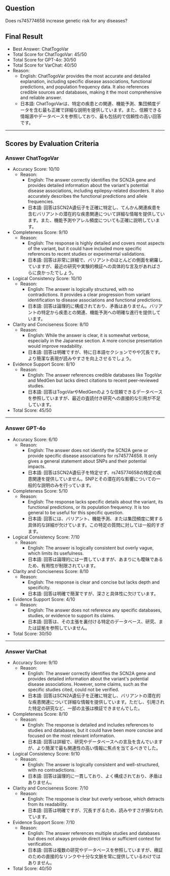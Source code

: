 ## Question

Does rs745774658 increase genetic risk for any diseases?

## Final Result

- Best Answer: ChatTogoVar
- Total Score for ChatTogoVar: 45/50
- Total Score for GPT-4o: 30/50
- Total Score for VarChat: 40/50
- Reason:
  - English: ChatTogoVar provides the most accurate and detailed explanation, including specific disease associations, functional predictions, and population frequency data. It also references credible sources and databases, making it the most comprehensive and reliable answer.
  - 日本語: ChatTogoVarは、特定の疾患との関連、機能予測、集団頻度データを含む最も正確で詳細な説明を提供しています。また、信頼できる情報源やデータベースを参照しており、最も包括的で信頼性の高い回答です。

---

## Scores by Evaluation Criteria

### Answer ChatTogoVar
- Accuracy Score: 10/10
  - Reason: 
    - English: The answer correctly identifies the SCN2A gene and provides detailed information about the variant's potential disease associations, including epilepsy-related disorders. It also accurately describes the functional predictions and allele frequencies.
    - 日本語: 回答はSCN2A遺伝子を正確に特定し、てんかん関連疾患を含むバリアントの潜在的な疾患関連について詳細な情報を提供しています。また、機能予測やアレル頻度についても正確に説明しています。
- Completeness Score: 9/10
  - Reason: 
    - English: The response is highly detailed and covers most aspects of the variant, but it could have included more specific references to recent studies or experimental validations.
    - 日本語: 回答は非常に詳細で、バリアントのほとんどの側面を網羅していますが、最近の研究や実験的検証への具体的な言及があればさらに良かったでしょう。
- Logical Consistency Score: 10/10
  - Reason: 
    - English: The answer is logically structured, with no contradictions. It provides a clear progression from variant identification to disease associations and functional predictions.
    - 日本語: 回答は論理的に構成されており、矛盾はありません。バリアントの特定から疾患との関連、機能予測への明確な進行を提供しています。
- Clarity and Conciseness Score: 8/10
  - Reason: 
    - English: While the answer is clear, it is somewhat verbose, especially in the Japanese section. A more concise presentation would improve readability.
    - 日本語: 回答は明確ですが、特に日本語セクションでやや冗長です。より簡潔な表現が読みやすさを向上させるでしょう。
- Evidence Support Score: 8/10
  - Reason: 
    - English: The answer references credible databases like TogoVar and MedGen but lacks direct citations to recent peer-reviewed studies.
    - 日本語: 回答はTogoVarやMedGenのような信頼できるデータベースを参照していますが、最近の査読付き研究への直接的な引用が不足しています。
- Total Score: 45/50

---

### Answer GPT-4o
- Accuracy Score: 6/10
  - Reason: 
    - English: The answer does not identify the SCN2A gene or provide specific disease associations for rs745774658. It only gives a general statement about SNPs and their potential impacts.
    - 日本語: 回答はSCN2A遺伝子を特定せず、rs745774658の特定の疾患関連を提供していません。SNPとその潜在的な影響についての一般的な説明のみを行っています。
- Completeness Score: 5/10
  - Reason: 
    - English: The response lacks specific details about the variant, its functional predictions, or its population frequency. It is too general to be useful for this specific question.
    - 日本語: 回答には、バリアント、機能予測、または集団頻度に関する具体的な詳細が欠けています。この特定の質問に対しては一般的すぎます。
- Logical Consistency Score: 7/10
  - Reason: 
    - English: The answer is logically consistent but overly vague, which limits its usefulness.
    - 日本語: 回答は論理的には一貫していますが、あまりにも曖昧であるため、有用性が制限されています。
- Clarity and Conciseness Score: 8/10
  - Reason: 
    - English: The response is clear and concise but lacks depth and specificity.
    - 日本語: 回答は明確で簡潔ですが、深さと具体性に欠けています。
- Evidence Support Score: 4/10
  - Reason: 
    - English: The answer does not reference any specific databases, studies, or evidence to support its claims.
    - 日本語: 回答は、その主張を裏付ける特定のデータベース、研究、または証拠を参照していません。
- Total Score: 30/50

---

### Answer VarChat
- Accuracy Score: 9/10
  - Reason: 
    - English: The answer correctly identifies the SCN2A gene and provides detailed information about the variant's potential disease associations. However, some claims, such as the specific studies cited, could not be verified.
    - 日本語: 回答はSCN2A遺伝子を正確に特定し、バリアントの潜在的な疾患関連について詳細な情報を提供しています。ただし、引用された特定の研究など、一部の主張は検証できませんでした。
- Completeness Score: 8/10
  - Reason: 
    - English: The response is detailed and includes references to studies and databases, but it could have been more concise and focused on the most relevant information.
    - 日本語: 回答は詳細で、研究やデータベースへの言及を含んでいますが、より簡潔で最も関連性の高い情報に焦点を当てるべきでした。
- Logical Consistency Score: 9/10
  - Reason: 
    - English: The answer is logically consistent and well-structured, with no contradictions.
    - 日本語: 回答は論理的に一貫しており、よく構成されており、矛盾はありません。
- Clarity and Conciseness Score: 7/10
  - Reason: 
    - English: The response is clear but overly verbose, which detracts from its readability.
    - 日本語: 回答は明確ですが、冗長すぎるため、読みやすさが損なわれています。
- Evidence Support Score: 7/10
  - Reason: 
    - English: The answer references multiple studies and databases but does not always provide direct links or sufficient context for verification.
    - 日本語: 回答は複数の研究やデータベースを参照していますが、検証のための直接的なリンクや十分な文脈を常に提供しているわけではありません。
- Total Score: 40/50